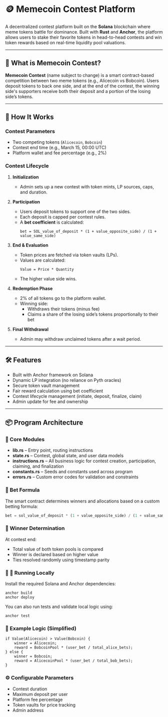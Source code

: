 # 🪙 Memecoin Contest Platform

A decentralized contest platform built on the **Solana** blockchain where meme tokens battle for dominance. Built with **Rust** and **Anchor**, the platform allows users to stake their favorite tokens in head-to-head contests and win token rewards based on real-time liquidity pool valuations.

---

## 🚀 What is Memecoin Contest?

**Memecoin Contest** (name subject to change) is a smart contract-based competition between two meme tokens (e.g., Alicecoin vs Bobcoin). Users deposit tokens to back one side, and at the end of the contest, the winning side's supporters receive both their deposit and a portion of the losing side’s tokens.

---

## 🧩 How It Works

### Contest Parameters
- Two competing tokens (`Alicecoin`, `Bobcoin`)
- Contest end time (e.g., March 15, 00:00 UTC)
- Platform wallet and fee percentage (e.g., 2%)

### Contest Lifecycle

1. **Initialization**
   - Admin sets up a new contest with token mints, LP sources, caps, and duration.

2. **Participation**
   - Users deposit tokens to support one of the two sides.
   - Each deposit is capped per contest rules.
   - A **bet coefficient** is calculated:
     ```
     bet = SOL_value_of_deposit * (1 + value_opposite_side) / (1 + value_same_side)
     ```

3. **End & Evaluation**
   - Token prices are fetched via token vaults (LPs).
   - Values are calculated:
     ```
     Value = Price * Quantity
     ```
   - The higher value side wins.

4. **Redemption Phase**
   - 2% of all tokens go to the platform wallet.
   - Winning side:
     - Withdraws their tokens (minus fee)
     - Claims a share of the losing side’s tokens proportionally to their bet

5. **Final Withdrawal**
   - Admin may withdraw unclaimed tokens after a wait period.

---

## 🛠 Features

- Built with Anchor framework on Solana
- Dynamic LP integration (no reliance on Pyth oracles)
- Secure token vault management
- Fair reward calculation using bet coefficient
- Contest lifecycle management (initiate, deposit, finalize, claim)
- Admin update for fee and ownership

---

## 📦 Program Architecture

### 🧠 Core Modules

- **lib.rs** – Entry point, routing instructions
- **state.rs** – Contest, global state, and user data models
- **instructions.rs** – All business logic for contest creation, participation, claiming, and finalization
- **constants.rs** – Seeds and constants used across program
- **errors.rs** – Custom error codes for validation and constraints

### 🧮 Bet Formula

The smart contract determines winners and allocations based on a custom betting formula:
```rust
bet = sol_value_of_deposit * (1 + value_opposite_side) / (1 + value_same_side)
```

### 🔐 Winner Determination

At contest end:

- Total value of both token pools is compared
- Winner is declared based on higher value
- Ties resolved randomly using timestamp parity

### 🔐 🧪 Running Locally

Install the required Solana and Anchor dependencies:
```
anchor build
anchor deploy
```
You can also run tests and validate local logic using:
```
anchor test
```

### 📘 Example Logic (Simplified)

```
if Value(Alicecoin) > Value(Bobcoin) {
    winner = Alicecoin;
    reward = BobcoinPool * (user_bet / total_alice_bets);
} else {
    winner = Bobcoin;
    reward = AlicecoinPool * (user_bet / total_bob_bets);
}
```
### ⚙️ Configurable Parameters

- Contest duration
- Maximum deposit per user
- Platform fee percentage
- Token vaults for price tracking
- Admin address




